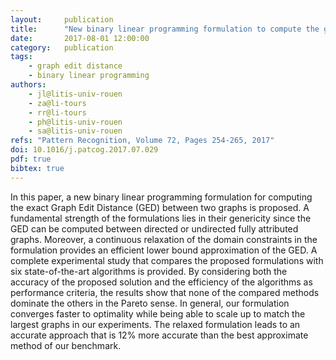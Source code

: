 ```yaml
---
layout:     publication
title:      "New binary linear programming formulation to compute the graph edit distance"
date:       2017-08-01 12:00:00
category:   publication
tags:
    - graph edit distance
    - binary linear programming
authors:
    - jl@litis-univ-rouen
    - za@li-tours
    - rr@li-tours
    - ph@litis-univ-rouen
    - sa@litis-univ-rouen
refs: "Pattern Recognition, Volume 72, Pages 254-265, 2017"
doi: 10.1016/j.patcog.2017.07.029
pdf: true
bibtex: true
---
```


In this paper, a new binary linear programming formulation for computing the exact Graph Edit Distance (GED) between two graphs is proposed. A fundamental strength of the formulations lies in their genericity since the GED can be computed between directed or undirected fully attributed graphs. Moreover, a continuous relaxation of the domain constraints in the formulation provides an efficient lower bound approximation of the GED. A complete experimental study that compares the proposed formulations with six state-of-the-art algorithms is provided. By considering both the accuracy of the proposed solution and the efficiency of the algorithms as performance criteria, the results show that none of the compared methods dominate the others in the Pareto sense. In general, our formulation converges faster to optimality while being able to scale up to match the largest graphs in our experiments. The relaxed formulation leads to an accurate approach that is 12% more accurate than the best approximate method of our benchmark.